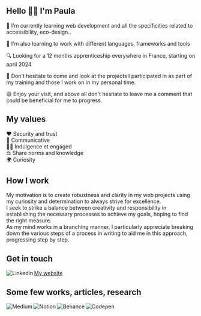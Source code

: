 ## Hello 👋🏽 I'm Paula

🌱 I'm currently learning web development and all the specificities related to accessibility, eco-design..

🔭 I'm also learning to work with different languages, frameworks and tools

🔍 Looking for a 12 months apprenticeship everywhere in France, starting on april 2024

💬 Don't hesitate to come and look at the projects I participated in as part of my training and those I work on in my personal time.

😄 Enjoy your visit, and above all don't hesitate to leave me a comment that could be beneficial for me to progress.



## My values

❤️ Security and trust  
💬 Communicative  
✊🏽 Indulgence et engaged  
⚖️ Share norms and knowledge  
🌍 Curiosity   



## How I work 

My motivation is to create robustness and clarity in my web projects using my curiosity and determination to always strive for excellence.   
I seek to strike a balance between creativity and responsibility in establishing the necessary processes to achieve my goals, hoping to find the right measure.   
As my mind works in a branching manner, I particularly appreciate breaking down the various steps of a process in writing to aid me in this approach, progressing step by step.



## Get in touch

<a href="https://www.linkedin.com/in/paula-rondao/">
    <img align="left" alt="Linkedin" src="https://img.shields.io/badge/LinkedIn-0077B5?style=for-the-badge&logo=linkedin&logoColor=white" />
</a>
<a href="https://www.paula-rondao.com">My website</a>   



## Some few works, articles, research

<a href="https://medium.com/@paula.rondao">
    <img align="left" alt="Medium" src="https://img.shields.io/badge/medium-%2312100E.svg?&style=for-the-badge&logo=medium&logoColor=white" />
</a>
<a href="https://www.notion.so/paula-rondao/Veille-D-veloppement-Web-Design-0a9828c39a594593b4104dd673b77ed7">
    <img align="left" alt="Notion" src="https://img.shields.io/badge/Notion-000000?style=for-the-badge&logo=Notion&logoColor=white" />
</a>     
    
<a href="https://www.behance.net/paula_rondao">
    <img align="left" alt="Behance" src="https://img.shields.io/badge/Behance-0054F7?style=for-the-badge&logo=behance&logoColor=white" />
</a>
<a href="https://codepen.io/Maud-Paula-Rondao">
    <img align="left" alt="Codepen" src="https://img.shields.io/badge/Codepen-000000?style=for-the-badge&logo=codepen&logoColor=white"  />
</a>









<!--
**PaulaRondao/PaulaRondao** is a ✨ _special_ ✨ repository because its `README.md` (this file) appears on your GitHub profile.

https://img.shields.io/badge/Unsplash-000000?style=for-the-badge&logo=Unsplash&logoColor=white
https://img.shields.io/badge/Exercism-009CAB?style=for-the-badge&logo=exercism&logoColor=white


[![Visitez mon site web](https://img.shields.io/badge/Visitez%20mon%20site%20web-Click%20me!-blue)](https://www.paula-rondao.com)





Here are some ideas to get you started:

- 🔭 I’m currently working on ...
- 🌱 I’m currently learning ...
- 👯 I’m looking to collaborate on ...
- 🤔 I’m looking for help with ...
- 💬 Ask me about ...
- 📫 How to reach me: ...
- 😄 Pronouns: ...
- ⚡ Fun fact: ...
-->
